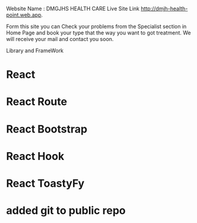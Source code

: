 Website Name :
DMGJHS HEALTH CARE
Live Site Link http://dmjh-health-point.web.app.

Form this site you can Check your problems from the Specialist section in Home Page and book your type that the way you want to got treatment. We will receive your mail and contact you soon.

Library and FrameWork

# React

# React Route

# React Bootstrap

# React Hook

# React ToastyFy

# added git to public repo
